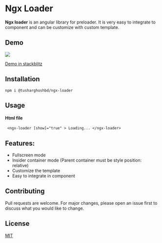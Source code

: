 # Ngx Loader

**Ngx loader** is an angular library for preloader. It is very easy to integrate to component and can be customize with custom template.


## Demo
![](https://media.giphy.com/media/LPSuxSHJD5Efe1Y3S9/giphy.gif)

[Demo in stackblitz](https://stackblitz.com/edit/ngx-loader?file=src/app/app.component.ts)

## Installation

```angular
npm i @tusharghoshbd/ngx-loader
```

## Usage

#### Html file
```angular
 <ngx-loader [show]="true" > Loading... </ngx-loader>
```

## Features:
* Fullscreen mode 
* Insider container mode (Parent container must be style position: relative)
* Customize the template
* Easy to integrate in component

## Contributing
Pull requests are welcome. For major changes, please open an issue first to discuss what you would like to change.



## License
[MIT](https://choosealicense.com/licenses/mit/)